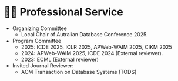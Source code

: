 # 👩‍🏫 Professional Service

* Organizing Committee
  + Local Chair of Autralian Database Conference 2025.
* Program Committee
  + 2025: ICDE 2025, ICLR 2025, APWeb-WAIM 2025, CIKM 2025
  + 2024: APWeb-WAIM 2025, ICDE 2024 (External reviewer).
  + 2023: ECML (External reviewer)
* Invited Journal Reviewer: 
  + ACM Transaction on Database Systems (TODS)

